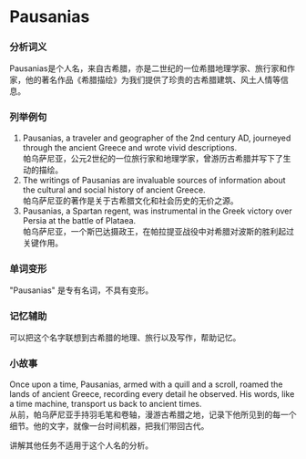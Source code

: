 # Pausanias

### 分析词义

  

Pausanias是个人名，来自古希腊，亦是二世纪的一位希腊地理学家、旅行家和作家，他的著名作品《希腊描绘》为我们提供了珍贵的古希腊建筑、风土人情等信息。

  

### 列举例句

  

1.  Pausanias, a traveler and geographer of the 2nd century AD, journeyed through the ancient Greece and wrote vivid descriptions.  
    帕乌萨尼亚，公元2世纪的一位旅行家和地理学家，曾游历古希腊并写下了生动的描绘。
2.  The writings of Pausanias are invaluable sources of information about the cultural and social history of ancient Greece.  
    帕乌萨尼亚的著作是关于古希腊文化和社会历史的无价之源。
3.  Pausanias, a Spartan regent, was instrumental in the Greek victory over Persia at the battle of Plataea.  
    帕乌萨尼亚，一个斯巴达摄政王，在帕拉提亚战役中对希腊对波斯的胜利起过关键作用。

  

### 单词变形

  

"Pausanias" 是专有名词，不具有变形。

  

### 记忆辅助

  

可以把这个名字联想到古希腊的地理、旅行以及写作，帮助记忆。

  

### 小故事

  

Once upon a time, Pausanias, armed with a quill and a scroll, roamed the lands of ancient Greece, recording every detail he observed. His words, like a time machine, transport us back to ancient times.  
从前，帕乌萨尼亚手持羽毛笔和卷轴，漫游古希腊之地，记录下他所见到的每一个细节。他的文字，就像一台时间机器，把我们带回古代。

  

讲解其他任务不适用于这个人名的分析。
